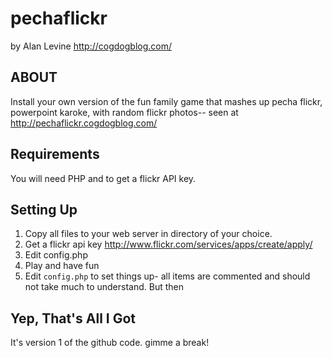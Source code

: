 pechaflickr
=========================
by Alan Levine http://cogdogblog.com/

ABOUT
-----
Install your own version of the fun family game that mashes up pecha flickr, powerpoint karoke, with random flickr photos-- seen at http://pechaflickr.cogdogblog.com/

Requirements
------------
You will need PHP and to get a flickr API key.

Setting Up
----------
1. Copy all files to your web server in directory of your choice. 
2. Get a flickr api key http://www.flickr.com/services/apps/create/apply/
3. Edit config.php
4. Play and have fun
5. Edit `config.php` to set things up- all items are commented and should not take much to understand. But then 

Yep, That's All I Got
---------------------
It's version 1 of the github code. gimme a break!



